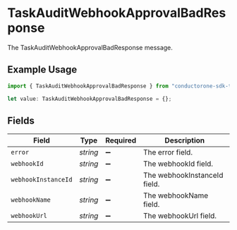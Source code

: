 # TaskAuditWebhookApprovalBadResponse

The TaskAuditWebhookApprovalBadResponse message.

## Example Usage

```typescript
import { TaskAuditWebhookApprovalBadResponse } from "conductorone-sdk-typescript/sdk/models/shared";

let value: TaskAuditWebhookApprovalBadResponse = {};
```

## Fields

| Field                        | Type                         | Required                     | Description                  |
| ---------------------------- | ---------------------------- | ---------------------------- | ---------------------------- |
| `error`                      | *string*                     | :heavy_minus_sign:           | The error field.             |
| `webhookId`                  | *string*                     | :heavy_minus_sign:           | The webhookId field.         |
| `webhookInstanceId`          | *string*                     | :heavy_minus_sign:           | The webhookInstanceId field. |
| `webhookName`                | *string*                     | :heavy_minus_sign:           | The webhookName field.       |
| `webhookUrl`                 | *string*                     | :heavy_minus_sign:           | The webhookUrl field.        |
